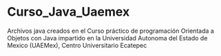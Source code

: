 # Curso_Java_Uaemex
Archivos java creados en el Curso práctico de programación Orientada a Objetos con Java impartido en la Universidad Autonoma del Estado de Mexico (UAEMex), Centro Universitario Ecatepec
